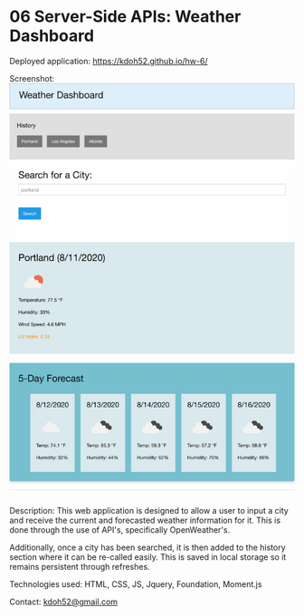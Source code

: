 # 06 Server-Side APIs: Weather Dashboard

Deployed application:
https://kdoh52.github.io/hw-6/ 

Screenshot:
<img src="screenshot.png" alt="screenshot">

Description:
This web application is designed to allow a user to input a city and receive the current and forecasted weather information for it. This is done through the use of API's, specifically OpenWeather's.

Additionally, once a city has been searched, it is then added to the history section where it can be re-called easily. This is saved in local storage so it remains persistent through refreshes.

Technologies used:
HTML, CSS, JS, Jquery, Foundation, Moment.js

Contact:
kdoh52@gmail.com
